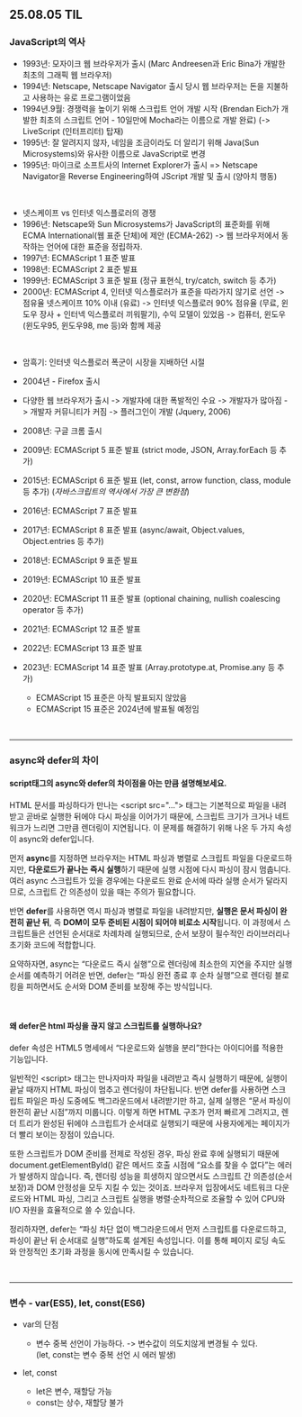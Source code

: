 ## 25.08.05 TIL

### JavaScript의 역사

- 1993년: 모자이크 웹 브라우저가 출시
  (Marc Andreesen과 Eric Bina가 개발한 최초의 그래픽 웹 브라우저)
- 1994년: Netscape, Netscape Navigator 출시
  당시 웹 브라우저는 돈을 지불하고 사용하는 유로 프로그램이었음
- 1994년.9월: 경쟁력을 높이기 위해 스크립트 언어 개발 시작
  (Brendan Eich가 개발한 최초의 스크립트 언어 - 10일만에 Mocha라는 이름으로 개발 완료)
  (-> LiveScript (인터프리터) 탑재)
- 1995년: 잘 알려지지 않자, 네임을 조금이라도 더 알리기 위해
  Java(Sun Microsystems)와 유사한 이름으로 JavaScript로 변경
- 1995년: 마이크로 소프트사의 Internet Explorer가 출시
  => Netscape Navigator을 Reverse Engineering하여 JScript 개발 및 출시 (양아치 행동)

<br/>

- 넷스케이프 vs 인터넷 익스플로러의 경쟁
- 1996년: Netscape와 Sun Microsystems가 JavaScript의 표준화를 위해
  ECMA International(웹 표준 단체)에 제안 (ECMA-262)
  -> 웹 브라우저에서 동작하는 언어에 대한 표준을 정립하자.
- 1997년: ECMAScript 1 표준 발표
- 1998년: ECMAScript 2 표준 발표
- 1999년: ECMAScript 3 표준 발표
  (정규 표현식, try/catch, switch 등 추가)
- 2000년: ECMAScript 4, 인터넷 익스플로러가 표준을 따라가지 않기로 선언
  -> 점유율 넷스케이프 10% 이내 (유료)
  -> 인터넷 익스플로러 90% 점유율 (무료, 윈도우 장사 + 인터넥 익스플로러 끼워팔기), 수익 모델이 있었음
  -> 컴퓨터, 윈도우(윈도우95, 윈도우98, me 등)와 함께 제공

<br/>

- 암흑기: 인터넷 익스플로러 폭군이 시장을 지배하던 시절

- 2004년 - Firefox 출시
- 다양한 웹 브라우저가 출시 -> 개발자에 대한 폭발적인 수요 -> 개발자가 많아짐
  -> 개발자 커뮤니티가 커짐 -> 플러그인이 개발 (Jquery, 2006)
- 2008년: 구글 크롬 출시
- 2009년: ECMAScript 5 표준 발표
  (strict mode, JSON, Array.forEach 등 추가)
- 2015년: ECMAScript 6 표준 발표
  (let, const, arrow function, class, module 등 추가)
  (_자바스크립트의 역사에서 가장 큰 변환점_)
- 2016년: ECMAScript 7 표준 발표
- 2017년: ECMAScript 8 표준 발표
  (async/await, Object.values, Object.entries 등 추가)
- 2018년: ECMAScript 9 표준 발표
- 2019년: ECMAScript 10 표준 발표
- 2020년: ECMAScript 11 표준 발표
  (optional chaining, nullish coalescing operator 등 추가)
- 2021년: ECMAScript 12 표준 발표
- 2022년: ECMAScript 13 표준 발표
- 2023년: ECMAScript 14 표준 발표
  (Array.prototype.at, Promise.any 등 추가)
  - ECMAScript 15 표준은 아직 발표되지 않았음
  - ECMAScript 15 표준은 2024년에 발표될 예정임

<br/>

---

### async와 defer의 차이

#### script태그의 async와 defer의 차이점을 아는 만큼 설명해보세요.

HTML 문서를 파싱하다가 만나는 \<script src="…"> 태그는 기본적으로 파일을 내려받고 곧바로 실행한 뒤에야 다시 파싱을 이어가기 때문에, 스크립트 크기가 크거나 네트워크가 느리면 그만큼 렌더링이 지연됩니다. 이 문제를 해결하기 위해 나온 두 가지 속성이 async와 defer입니다.

먼저 **async**를 지정하면 브라우저는 HTML 파싱과 병렬로 스크립트 파일을 다운로드하지만, **다운로드가 끝나는 즉시 실행**하기 때문에 실행 시점에 다시 파싱이 잠시 멈춥니다. 여러 async 스크립트가 있을 경우에는 다운로드 완료 순서에 따라 실행 순서가 달라지므로, 스크립트 간 의존성이 있을 때는 주의가 필요합니다.

반면 **defer**를 사용하면 역시 파싱과 병렬로 파일을 내려받지만, **실행은 문서 파싱이 완전히 끝난 뒤**, 즉 **DOM이 모두 준비된 시점이 되어야 비로소 시작**됩니다. 이 과정에서 스크립트들은 선언된 순서대로 차례차례 실행되므로, 순서 보장이 필수적인 라이브러리나 초기화 코드에 적합합니다.

요약하자면, async는 “다운로드 즉시 실행”으로 렌더링에 최소한의 지연을 주지만 실행 순서를 예측하기 어려운 반면, defer는 “파싱 완전 종료 후 순차 실행”으로 렌더링 블로킹을 피하면서도 순서와 DOM 준비를 보장해 주는 방식입니다.

<br/>

#### 왜 defer은 html 파싱을 끊지 않고 스크립트를 실행하나요?

defer 속성은 HTML5 명세에서 “다운로드와 실행을 분리”한다는 아이디어를 적용한 기능입니다.

일반적인 \<script> 태그는 만나자마자 파일을 내려받고 즉시 실행하기 때문에, 실행이 끝날 때까지 HTML 파싱이 멈추고 렌더링이 차단됩니다. 반면 defer를 사용하면 스크립트 파일은 파싱 도중에도 백그라운드에서 내려받기만 하고, 실제 실행은 “문서 파싱이 완전히 끝난 시점”까지 미룹니다. 이렇게 하면 HTML 구조가 먼저 빠르게 그려지고, 렌더 트리가 완성된 뒤에야 스크립트가 순서대로 실행되기 때문에 사용자에게는 페이지가 더 빨리 보이는 장점이 있습니다.

또한 스크립트가 DOM 준비를 전제로 작성된 경우, 파싱 완료 후에 실행되기 때문에 document.getElementById() 같은 메서드 호출 시점에 “요소를 찾을 수 없다”는 에러가 발생하지 않습니다. 즉, 렌더링 성능을 희생하지 않으면서도 스크립트 간 의존성(순서 보장)과 DOM 안정성을 모두 지킬 수 있는 것이죠. 브라우저 입장에서도 네트워크 다운로드와 HTML 파싱, 그리고 스크립트 실행을 병렬·순차적으로 조율할 수 있어 CPU와 I/O 자원을 효율적으로 쓸 수 있습니다.

정리하자면, defer는 “파싱 차단 없이 백그라운드에서 먼저 스크립트를 다운로드하고, 파싱이 끝난 뒤 순서대로 실행”하도록 설계된 속성입니다. 이를 통해 페이지 로딩 속도와 안정적인 초기화 과정을 동시에 만족시킬 수 있습니다.

<br/>

---

### 변수 - var(ES5), let, const(ES6)

- var의 단점

  - 변수 중복 선언이 가능하다. -> 변수값이 의도치않게 변경될 수 있다.  
    (let, const는 변수 중복 선언 시 에러 발생)

- let, const

  - let은 변수, 재할당 가능
  - const는 상수, 재할당 불가

<br/>
